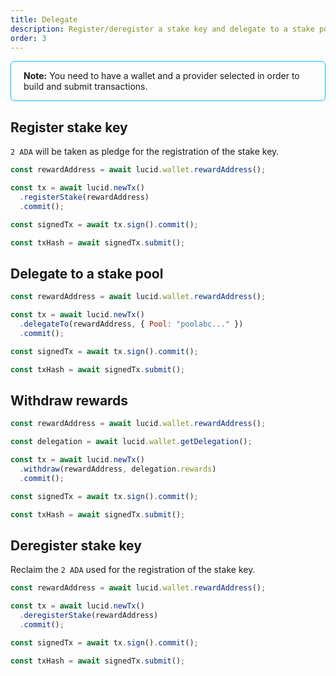 ```yaml
---
title: Delegate
description: Register/deregister a stake key and delegate to a stake pool. 
order: 3
---
```


<div style="padding: 14px 20px; border-radius: 6px; border: solid 1px deepskyblue">
<b>Note:</b> You need to have a wallet and a provider selected in order to build and submit transactions.
</div>

## Register stake key

`2 ADA` will be taken as pledge for the registration of the stake key.

```js
const rewardAddress = await lucid.wallet.rewardAddress();

const tx = await lucid.newTx()
  .registerStake(rewardAddress)
  .commit();

const signedTx = await tx.sign().commit();

const txHash = await signedTx.submit();
```

## Delegate to a stake pool

```js
const rewardAddress = await lucid.wallet.rewardAddress();

const tx = await lucid.newTx()
  .delegateTo(rewardAddress, { Pool: "poolabc..." })
  .commit();

const signedTx = await tx.sign().commit();

const txHash = await signedTx.submit();
```

## Withdraw rewards

```js
const rewardAddress = await lucid.wallet.rewardAddress();

const delegation = await lucid.wallet.getDelegation();

const tx = await lucid.newTx()
  .withdraw(rewardAddress, delegation.rewards)
  .commit();

const signedTx = await tx.sign().commit();

const txHash = await signedTx.submit();
```

## Deregister stake key

Reclaim the `2 ADA` used for the registration of the stake key.

```js
const rewardAddress = await lucid.wallet.rewardAddress();

const tx = await lucid.newTx()
  .deregisterStake(rewardAddress)
  .commit();

const signedTx = await tx.sign().commit();

const txHash = await signedTx.submit();
```